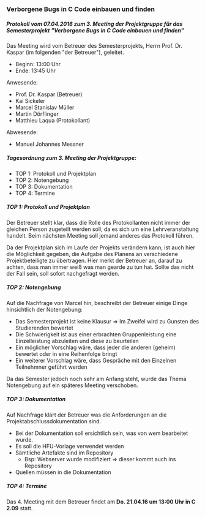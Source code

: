 ### Verborgene Bugs in C Code einbauen und finden
##### Protokoll vom 07.04.2016 zum 3. Meeting der Projektgruppe für das Semesterprojekt "Verborgene Bugs in C Code einbauen und finden"

Das Meeting wird vom Betreuer des Semesterprojekts, Herrn Prof. Dr. Kaspar (im
folgenden "der Betreuer"), geleitet.

- Beginn: 13:00 Uhr
- Ende:   13:45 Uhr

Anwesende:

- Prof. Dr. Kaspar (Betreuer)
- Kai Sickeler
- Marcel Stanislav Müller
- Martin Dörflinger
- Matthieu Laqua (Protokollant)

Abwesende:

- Manuel Johannes Messner

##### Tagesordnung zum 3. Meeting der Projektgruppe:
- TOP 1: Protokoll und Projektplan
- TOP 2: Notengebung
- TOP 3: Dokumentation
- TOP 4: Termine

##### TOP 1: Protokoll und Projektplan
Der Betreuer stellt klar, dass die Rolle des Protokollanten nicht immer der
gleichen Person zugeteilt werden soll, da es sich um eine Lehrveranstaltung
handelt. Beim nächsten Meeting soll jemand anderes das Protokoll führen.

Da der Projektplan sich im Laufe der Projekts verändern kann, ist auch hier die
Möglichkeit gegeben, die Aufgabe des Planens an verschiedene Projektbeteiligte
zu übertragen. Hier merkt der Betreuer an, darauf zu achten, dass man immer
weiß was man gearde zu tun hat. Sollte das nicht der Fall sein, soll sofort
nachgefragt werden.

##### TOP 2: Notengebung
Auf die Nachfrage von Marcel hin, beschreibt der Betreuer einige Dinge
hinsichtlich der Notengebung:

- Das Semesterprojekt ist keine Klausur => Im Zweifel wird zu Gunsten des
  Studierenden bewertet
- Die Schwierigkeit ist aus einer erbrachten Gruppenleistung eine
  Einzelleistung abzuleiten und diese zu beurteilen
- Ein möglicher Vorschlag wäre, dass jeder die anderen (geheim) bewertet oder
  in eine Reihenfolge bringt
- Ein weiterer Vorschlag wäre, dass Gespräche mit den Einzelnen Teilnehmner
  geführt werden

Da das Semester jedoch noch sehr am Anfang steht, wurde das Thema
Notengebung auf ein späteres Meeting verschoben.

##### TOP 3: Dokumentation
Auf Nachfrage klärt der Betreuer was die Anforderungen an die
Projektabschlussdokumentation sind.

- Bei der Dokumentation soll ersichtlich sein, was von wem bearbeitet wurde.
- Es soll die HFU-Vorlage verwendet werden
- Sämtliche Artefakte sind im Repository
    - Bsp: Webserver wurde modifiziert => dieser kommt auch ins Repository
- Quellen müssen in die Dokumentation

##### TOP 4: Termine
Das 4. Meeting mit dem Betreuer findet am **Do. 21.04.16 um 13:00 Uhr in C 2.09**
statt.

